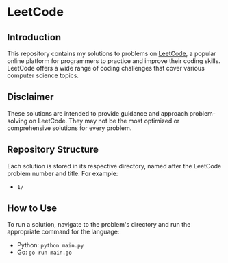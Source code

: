 # LeetCode

## Introduction

This repository contains my solutions to problems on [LeetCode](https://leetcode.com/),
a popular online platform for programmers to practice and improve their coding skills.
LeetCode offers a wide range of coding challenges that cover various computer science topics.

## Disclaimer

These solutions are intended to provide guidance and approach problem-solving on LeetCode.
They may not be the most optimized or comprehensive solutions for every problem.

## Repository Structure

Each solution is stored in its respective directory, named after the LeetCode problem number and title.
For example:

- `1/`

## How to Use

To run a solution, navigate to the problem's directory and run the appropriate command for the language:

- Python: `python main.py`
- Go: `go run main.go`
